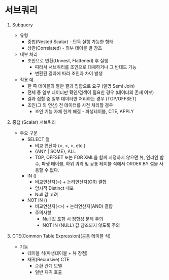 # 서브쿼리
1. Subquery
    - 유형
      - 중첩(Nested Scalar) - 단독 실행 가능한 형태
      - 상관(Correlated) - 외부 테이블 열 참조
    - 내부 처리
      - 조인으로 변환(Unnest, Flattened) 후 실행
        - 따라서 서브쿼리를 조인으로 대체하거나 그 반대도 가능
        - 변환된 결과에 따라 조인과 차이 발생
    - 적용 예
      - 한 쪽 테이블의 열만 결과 집합으로 요구 (일명 Semi Join)
      - 전체 중 일부 데이터만 확인/검색이 필요한 경우 (데이터의 존재 여부)
      - 결과 집합 중 일부 데이터만 처리하는 경우 (TOP/OFFSET)
      - 조인(그 외 연산) 전 데이터를 사전 처리할 경우
        - 조인 기능 자체 한계 해결 - 파생테이블, CTE, APPLY


2. 중첩 (Scalar) 서브쿼리
   - 주요 구문
     - SELECT 절
       - 비교 연산자 (=, <, >, etc.)
       - {ANY | SOME}, ALL
       - TOP, OFFSET 또는 FOR XML을 함께 지정하지 않으면 뷰, 인라인 함수, 파생 테이블, 하위 쿼리 및 공통 테이블 식에서 ORDER BY 절을 사용할 수 없다.
     - IN ()
       - 비교연산자(=) + 논리연산자(OR) 결합
       - 암시적 Distinct 내포
       - Null 값 고려
     - NOT IN ()
       - 비교연산자(<>) + 논리연산자(AND) 결합
       - 주의사항 
         - Null 값 포함 시 정합성 문제 주의
         - NOT IN (NULL) 값 참조되지 않도록 주의


3. CTE(Common Table Expression)(공통 테이블 식)
    - 기능
      - 테이블 식(파생테이블 + 뷰 장점)
      - 재귀(Recursive) CTE
        - 순환 관계 모델
        - 일반 재귀 호출
